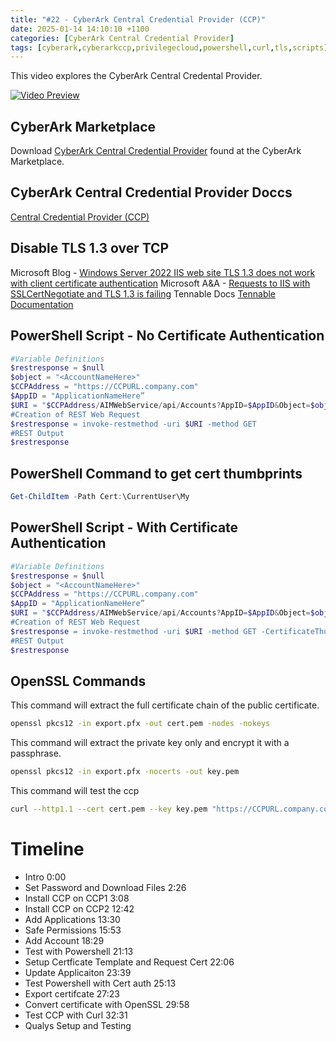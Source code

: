 ```yaml
---
title: "#22 - CyberArk Central Credential Provider (CCP)"
date: 2025-01-14 14:10:10 +1100
categories: [CyberArk Central Credential Provider]
tags: [cyberark,cyberarkccp,privilegecloud,powershell,curl,tls,scripts]     # TAG names should always be lowercase
---
```


This video explores the CyberArk Central Credental Provider.

[![Video Preview](https://i.ytimg.com/vi/oqTVoaRn9Qo/maxresdefault.jpg)](https://www.youtube.com/watch?v=oqTVoaRn9Qo)

## CyberArk Marketplace
Download [CyberArk Central Credential Provider](https://community.cyberark.com/marketplace/s/#software-aK4Ht000000L675KAC-) found at the CyberArk Marketplace.

## CyberArk Central Credential Provider Doccs
[Central Credential Provider (CCP)](https://docs.cyberark.com/credential-providers/latest/en/content/ccp/the-central%20-credential-provider.htm)

## Disable TLS 1.3 over TCP
Microsoft Blog - [Windows Server 2022 IIS web site TLS 1.3 does not work with client certificate authentication](https://techcommunity.microsoft.com/blog/iis-support-blog/windows-server-2022-iis-web-site-tls-1-3-does-not-work-with-client-certificate-a/4129738)
Microsoft A&A - [Requests to IIS with SSLCertNegotiate and TLS 1.3 is failing](https://learn.microsoft.com/en-us/answers/questions/1628012/requests-to-iis-with-sslcertnegotiate-and-tls-1-3)
Tennable Docs [Tennable Documentation](https://community.tenable.com/s/feed/0D5WP00000MkXmz0AF?language=en_US)


## PowerShell Script - No Certificate Authentication
```powershell
#Variable Definitions
$restresponse = $null
$object = "<AccountNameHere>"
$CCPAddress = "https://CCPURL.company.com"
$AppID = "ApplicationNameHere”
$URI = "$CCPAddress/AIMWebService/api/Accounts?AppID=$AppID&Object=$object"
#Creation of REST Web Request
$restresponse = invoke-restmethod -uri $URI -method GET
#REST Output
$restresponse
```
## PowerShell Command to get cert thumbprints
``` powershell
Get-ChildItem -Path Cert:\CurrentUser\My
```
## PowerShell Script - With Certificate Authentication
```powershell
#Variable Definitions
$restresponse = $null
$object = "<AccountNameHere>"
$CCPAddress = "https://CCPURL.company.com"
$AppID = "ApplicationNameHere”
$URI = "$CCPAddress/AIMWebService/api/Accounts?AppID=$AppID&Object=$object"
#Creation of REST Web Request
$restresponse = invoke-restmethod -uri $URI -method GET -CertificateThumbprint "1AC459C80C24245B05ECF4137FC4E80FB81D7EF6"
#REST Output
$restresponse
```
## OpenSSL Commands

This command will extract the full certificate chain of the public certificate.
```bash
openssl pkcs12 -in export.pfx -out cert.pem -nodes -nokeys
```
This command will extract the private key only and encrypt it with a passphrase.
```bash
openssl pkcs12 -in export.pfx -nocerts -out key.pem
```
This command will test the ccp
```bash
curl --http1.1 --cert cert.pem --key key.pem "https://CCPURL.company.com/AIMWebService/api/Accounts?AppID=INSERTAPPIDHERE&Object=INSERTOBJECTNAMEHERE" -v
```
# Timeline
- Intro 0:00
- Set Password and Download Files 2:26
- Install CCP on CCP1 3:08
- Install CCP on CCP2 12:42
- Add Applications 13:30
- Safe Permissions 15:53 
- Add Account 18:29
- Test with Powershell 21:13
- Setup Certficate Template and Request Cert 22:06
- Update Applicaiton 23:39
- Test Powershell with Cert auth 25:13
- Export certifcate 27:23
- Convert certificate with OpenSSL 29:58
- Test CCP with Curl 32:31
- Qualys Setup and Testing